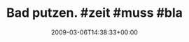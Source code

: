 ---
retweeted: false
source: <a href="http://twitter.com" rel="nofollow">Twitter Web Client</a>
entities:
  hashtags:
  - text: zeit
    indices:
    - '12'
    - '17'
  - text: muss
    indices:
    - '18'
    - '23'
  - text: bla
    indices:
    - '24'
    - '28'
  symbols: []
  user_mentions: []
  urls: []
display_text_range:
- '0'
- '28'
favorite_count: '0'
id_str: '1288430887'
truncated: false
retweet_count: '0'
id: '1288430887'
created_at: Fri Mar 06 14:38:33 +0000 2009
favorited: false
full_text: 'Bad putzen. #zeit #muss #bla'
lang: eu
tags:
- zeit
- muss
- bla
- pesos:twitter
date: '2009-03-06T14:38:33+00:00'
src: https://twitter.com/bascht/status/1288430887
original_url: https://twitter.com/bascht/status/1288430887
type: twitter_tweet
text: 'Bad putzen. #zeit #muss #bla'
title: 'Bad putzen. #zeit #muss #bla'

---